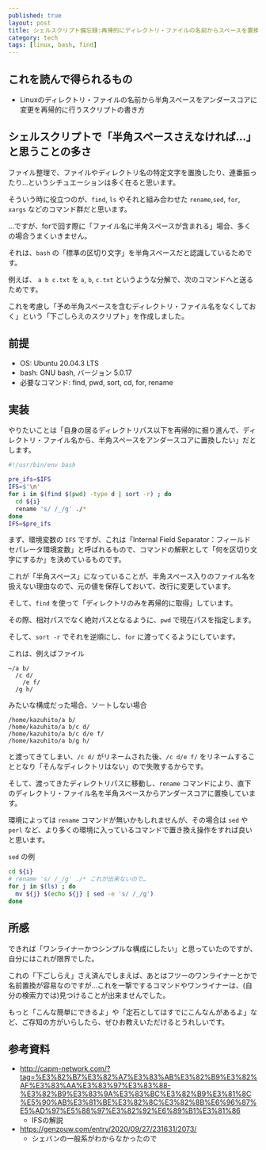 ```yaml
---
published: true
layout: post
title: シェルスクリプト備忘録:再帰的にディレクトリ・ファイルの名前からスペースを置換する
category: tech
tags: [linux, bash, find]
---
```


## これを読んで得られるもの

- Linuxのディレクトリ・ファイルの名前から半角スペースをアンダースコアに変更を再帰的に行うスクリプトの書き方

## シェルスクリプトで「半角スペースさえなければ…」と思うことの多さ

ファイル整理で、ファイルやディレクトリ名の特定文字を置換したり、連番振ったり…というシチュエーションは多く在ると思います。

そういう時に役立つのが、`find`, `ls` やそれと組み合わせた `rename`,`sed`, `for`, `xargs` などのコマンド群だと思います。

…ですが、forで回す際に「ファイル名に半角スペースが含まれる」場合、多くの場合うまくいきません。

それは、`bash` の「標準の区切り文字」を半角スペースだと認識しているためです。

例えば、 `a b c.txt` を `a`, `b`, `c.txt`  というような分解で、次のコマンドへと送るためです。

これを考慮し「予め半角スペースを含むディレクトリ・ファイル名をなくしておく」という「下ごしらえのスクリプト」を作成しました。


## 前提

- OS: Ubuntu 20.04.3 LTS
- bash: GNU bash, バージョン 5.0.17
- 必要なコマンド: find, pwd, sort, cd, for, rename

## 実装

やりたいことは「自身の居るディレクトリパス以下を再帰的に掘り進んで、ディレクトリ・ファイル名から、半角スペースをアンダースコアに置換したい」だとします。

```bash
#!/usr/bin/env bash

pre_ifs=$IFS
IFS=$'\n'
for i in $(find $(pwd) -type d | sort -r) ; do
  cd ${i}
  rename 's/ /_/g' ./*
done 
IFS=$pre_ifs
```

まず、環境変数の `IFS` ですが、これは「Internal Field Separator：フィールドセパレータ環境変数」と呼ばれるもので、コマンドの解釈として「何を区切り文字にするか」を決めているものです。

これが「半角スペース」になっていることが、半角スペース入りのファイル名を扱えない理由なので、元の値を保存しておいて、改行に変更しています。

そして、`find` を使って「ディレクトリのみを再帰的に取得」しています。

その際、相対パスでなく絶対パスとなるように、`pwd` で現在パスを指定します。

そして、`sort -r` でそれを逆順にし、`for` に渡ってくるようにしています。

これは、例えばファイル

```
~/a b/
  /c d/
    /e f/
  /g h/ 
```

みたいな構成だった場合、ソートしない場合

```
/home/kazuhito/a b/
/home/kazuhito/a b/c d/
/home/kazuhito/a b/c d/e f/
/home/kazuhito/a b/g h/
```

と渡ってきてしまい、`/c d/` がリネームされた後、`/c d/e f/` をリネームすることとなり「そんなディレクトリはない」ので失敗するからです。

そして、渡ってきたディレクトリパスに移動し、`rename` コマンドにより、直下のディレクトリ・ファイル名を半角スペースからアンダースコアに置換しています。


環境によっては `rename` コマンドが無いかもしれませんが、その場合は `sed` や `perl` など、より多くの環境に入っているコマンドで置き換え操作をすれば良いと思います。

`sed` の例

```bash
cd ${i}
# rename 's/ /_/g' ./* これが出来ないので…
for j in $(ls) ; do
  mv ${j} $(echo ${j} | sed -e 's/ /_/g')
done
```

## 所感

できれば「ワンライナーかつシンプルな構成にしたい」と思っていたのですが、自分にはこれが限界でした。

これの「下ごしらえ」さえ済んでしまえば、あとはフツーのワンライナーとかで名前置換が容易なのですが…これを一撃でするコマンドやワンライナーは、(自分の検索力では)見つけることが出来ませんでした。

もっと「こんな簡単にできるよ」や「定石としてはすでにこんなんがあるよ」など、ご存知の方がいらしたら、ぜひお教えいただけるとうれしいです。


## 参考資料


- <http://capm-network.com/?tag=%E3%82%B7%E3%82%A7%E3%83%AB%E3%82%B9%E3%82%AF%E3%83%AA%E3%83%97%E3%83%88-%E3%82%B9%E3%83%9A%E3%83%BC%E3%82%B9%E3%81%8C%E5%90%AB%E3%81%BE%E3%82%8C%E3%82%8B%E6%96%87%E5%AD%97%E5%88%97%E3%82%92%E6%89%B1%E3%81%86>
  - IFSの解説
- <https://genzouw.com/entry/2020/09/27/231631/2073/>
  - シェバンの一般系がわからなかったので
